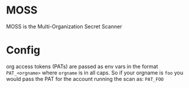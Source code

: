 # MOSS
MOSS is the Multi-Organization Secret Scanner

# Config
org access tokens (PATs) are passed as env vars in the format `PAT_<orgname>` where `orgname` is in all caps. So if your orgname is `foo` you would pass the PAT for the account running the scan as: `PAT_FOO`